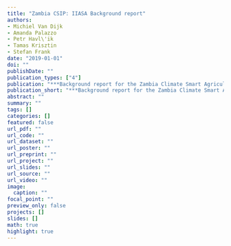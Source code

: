 ```yaml
---
title: "Zambia CSIP: IIASA Background report"
authors: 
- Michiel Van Dijk
- Amanda Palazzo
- Petr Havl\'ik
- Tamas Krisztin
- Stefan Frank
date: "2019-01-01"
doi: ""
publishDate: ""
publication_types: ["4"]
publication: "***Background report for the Zambia Climate Smart Agricultural Investment Plan***"
publication_short: "***Background report for the Zambia Climate Smart Agricultural Investment Plan***"
abstract: ""
summary: ""
tags: []
categories: []
featured: false
url_pdf: ""
url_code: ""
url_dataset: ""
url_poster: ""
url_preprint: ""
url_project: ""
url_slides: ""
url_source: ""
url_video: ""
image: 
  caption: ""
focal_point: ""
preview_only: false
projects: []
slides: []
math: true
highlight: true
---
```

